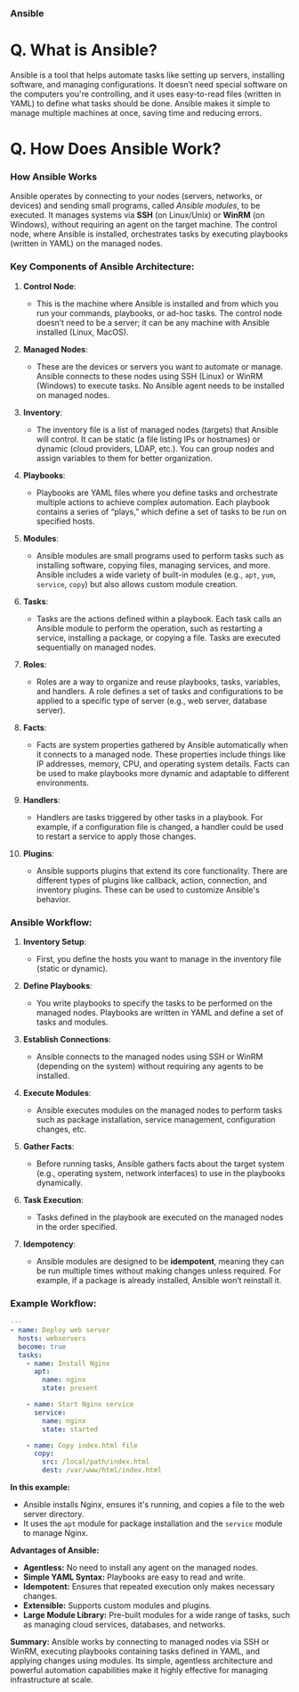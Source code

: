 ### Ansible

# Q. What is Ansible?
Ansible is a tool that helps automate tasks like setting up servers, installing software, and managing configurations. It doesn’t need special software on the computers you're controlling, and it uses easy-to-read files (written in YAML) to define what tasks should be done. Ansible makes it simple to manage multiple machines at once, saving time and reducing errors.

# Q. How Does Ansible Work?

### How Ansible Works

Ansible operates by connecting to your nodes (servers, networks, or devices) and sending small programs, called *Ansible modules*, to be executed. It manages systems via **SSH** (on Linux/Unix) or **WinRM** (on Windows), without requiring an agent on the target machine. The control node, where Ansible is installed, orchestrates tasks by executing playbooks (written in YAML) on the managed nodes.

### Key Components of Ansible Architecture:

1. **Control Node**:
   - This is the machine where Ansible is installed and from which you run your commands, playbooks, or ad-hoc tasks. The control node doesn’t need to be a server; it can be any machine with Ansible installed (Linux, MacOS).

2. **Managed Nodes**:
   - These are the devices or servers you want to automate or manage. Ansible connects to these nodes using SSH (Linux) or WinRM (Windows) to execute tasks. No Ansible agent needs to be installed on managed nodes.

3. **Inventory**:
   - The inventory file is a list of managed nodes (targets) that Ansible will control. It can be static (a file listing IPs or hostnames) or dynamic (cloud providers, LDAP, etc.). You can group nodes and assign variables to them for better organization.

4. **Playbooks**:
   - Playbooks are YAML files where you define tasks and orchestrate multiple actions to achieve complex automation. Each playbook contains a series of “plays,” which define a set of tasks to be run on specified hosts.

5. **Modules**:
   - Ansible modules are small programs used to perform tasks such as installing software, copying files, managing services, and more. Ansible includes a wide variety of built-in modules (e.g., `apt`, `yum`, `service`, `copy`) but also allows custom module creation.

6. **Tasks**:
   - Tasks are the actions defined within a playbook. Each task calls an Ansible module to perform the operation, such as restarting a service, installing a package, or copying a file. Tasks are executed sequentially on managed nodes.

7. **Roles**:
   - Roles are a way to organize and reuse playbooks, tasks, variables, and handlers. A role defines a set of tasks and configurations to be applied to a specific type of server (e.g., web server, database server).

8. **Facts**:
   - Facts are system properties gathered by Ansible automatically when it connects to a managed node. These properties include things like IP addresses, memory, CPU, and operating system details. Facts can be used to make playbooks more dynamic and adaptable to different environments.

9. **Handlers**:
   - Handlers are tasks triggered by other tasks in a playbook. For example, if a configuration file is changed, a handler could be used to restart a service to apply those changes.

10. **Plugins**:
    - Ansible supports plugins that extend its core functionality. There are different types of plugins like callback, action, connection, and inventory plugins. These can be used to customize Ansible's behavior.

### Ansible Workflow:

1. **Inventory Setup**:
   - First, you define the hosts you want to manage in the inventory file (static or dynamic).

2. **Define Playbooks**:
   - You write playbooks to specify the tasks to be performed on the managed nodes. Playbooks are written in YAML and define a set of tasks and modules.

3. **Establish Connections**:
   - Ansible connects to the managed nodes using SSH or WinRM (depending on the system) without requiring any agents to be installed.

4. **Execute Modules**:
   - Ansible executes modules on the managed nodes to perform tasks such as package installation, service management, configuration changes, etc.

5. **Gather Facts**:
   - Before running tasks, Ansible gathers facts about the target system (e.g., operating system, network interfaces) to use in the playbooks dynamically.

6. **Task Execution**:
   - Tasks defined in the playbook are executed on the managed nodes in the order specified.

7. **Idempotency**:
   - Ansible modules are designed to be **idempotent**, meaning they can be run multiple times without making changes unless required. For example, if a package is already installed, Ansible won’t reinstall it.

### Example Workflow:

```yaml
---
- name: Deploy web server
  hosts: webservers
  become: true
  tasks:
    - name: Install Nginx
      apt:
        name: nginx
        state: present

    - name: Start Nginx service
      service:
        name: nginx
        state: started

    - name: Copy index.html file
      copy:
        src: /local/path/index.html
        dest: /var/www/html/index.html
```
 **In this example:**
- Ansible installs Nginx, ensures it's running, and copies a file to the web server directory.
- It uses the `apt` module for package installation and the `service` module to manage Nginx.

**Advantages of Ansible:**
- **Agentless:** No need to install any agent on the managed nodes.
- **Simple YAML Syntax:** Playbooks are easy to read and write.
- **Idempotent:** Ensures that repeated execution only makes necessary changes.
- **Extensible:** Supports custom modules and plugins.
- **Large Module Library:** Pre-built modules for a wide range of tasks, such as managing cloud services, databases, and networks.

**Summary:**
Ansible works by connecting to managed nodes via SSH or WinRM, executing playbooks containing tasks defined in YAML, and applying changes using modules. Its simple, agentless architecture and powerful automation capabilities make it highly effective for managing infrastructure at scale.

